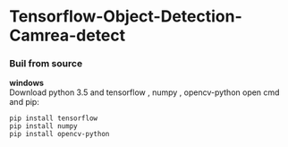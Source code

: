# Tensorflow-Object-Detection-Camrea-detect
### Buil from source<br>
**windows**<br>
Download python 3.5 and tensorflow , numpy , opencv-python
open cmd and pip:<br>
```
pip install tensorflow
pip install numpy
pip install opencv-python
